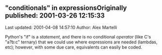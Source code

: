 ## "conditionals" in expressionsOriginally published: 2001-03-26 12:15:33 
Last updated: 2001-04-08 14:57:10 
Author: Alex Martelli 
 
Python's "if" is a _statement_, and there is no conditional _operator_ (like C's "a?b:c" ternary) that we could use where expressions are needed (lambdas, etc); however, with some due care, equivalents can easily be coded.